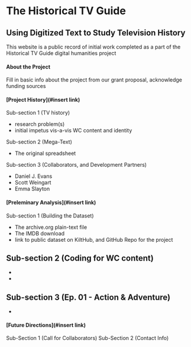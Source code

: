 # The Historical TV Guide
## Using Digitized Text to Study Television History 

This website is a public record of initial work completed as a part of the Historical TV Guide digital humanities project

#### About the Project

Fill in basic info about the project from our grant proposal, acknowledge funding sources

#### [Project History](#insert link)

Sub-section 1 (TV history)
- research problem(s)
- initial impetus vis-a-vis WC content and identity

Sub-section 2 (Mega-Text) 
- The original spreadsheet

Sub-section 3 (Collaborators, and Development Partners)
- Daniel J. Evans
- Scott Weingart
- Emma Slayton

#### [Preleminary Analysis](#insert link)

Sub-section 1 (Building the Dataset)
- The archive.org plain-text file
- The IMDB download
- link to public dataset on KiltHub, and GitHub Repo for the project

Sub-section 2 (Coding for WC content)
-
-
-

Sub-section 3 (Ep. 01 - Action & Adventure)
-
-

#### [Future Directions](#insert link)
Sub-Section 1 (Call for Collaborators)
Sub-Section 2 (Contact Info)

